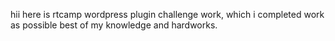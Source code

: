 hii here is rtcamp wordpress plugin challenge work, which i completed work as possible best of my knowledge and hardworks.
